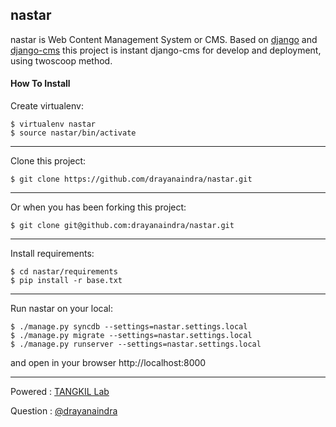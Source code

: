 ## nastar

nastar is Web Content Management System or CMS. Based on [django](https://www.djangoproject.com/) and [django-cms](https://www.django-cms.org/en/) this project is instant django-cms for develop and deployment, using twoscoop method.


#### How To Install

Create virtualenv:

    $ virtualenv nastar
    $ source nastar/bin/activate

____________________________________________
Clone this project:

    $ git clone https://github.com/drayanaindra/nastar.git

____________________________________________
Or when you has been forking this project:

    $ git clone git@github.com:drayanaindra/nastar.git
    
____________________________________________
Install requirements:

    $ cd nastar/requirements
    $ pip install -r base.txt
    
____________________________________________
Run nastar on your local:

    $ ./manage.py syncdb --settings=nastar.settings.local
    $ ./manage.py migrate --settings=nastar.settings.local
    $ ./manage.py runserver --settings=nastar.settings.local

and open in your browser http://localhost:8000
____________________________________________

Powered : [TANGKIL Lab](http://www.tangkil.com)

Question : [@drayanaindra](https://www.twitter.com/drayanaindra)
